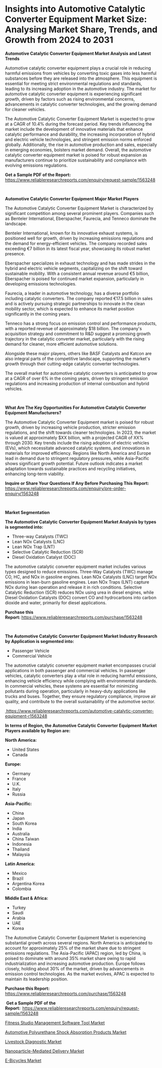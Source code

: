 <p><h1>Insights into Automotive Catalytic Converter Equipment Market Size: Analysing Market Share, Trends, and Growth from 2024 to 2031</h1></p><p><strong>Automotive Catalytic Converter Equipment Market Analysis and Latest Trends</strong></p>
<p><p>Automotive catalytic converter equipment plays a crucial role in reducing harmful emissions from vehicles by converting toxic gases into less harmful substances before they are released into the atmosphere. This equipment is essential for meeting strict environmental regulations and standards, leading to its increasing adoption in the automotive industry. The market for automotive catalytic converter equipment is experiencing significant growth, driven by factors such as rising environmental concerns, advancements in catalytic converter technologies, and the growing demand for cleaner vehicles.</p><p>The Automotive Catalytic Converter Equipment Market is expected to grow at a CAGR of 10.4% during the forecast period. Key trends influencing the market include the development of innovative materials that enhance catalytic performance and durability, the increasing incorporation of hybrid and electric vehicle technologies, and stringent emission norms enforced globally. Additionally, the rise in automotive production and sales, especially in emerging economies, bolsters market demand. Overall, the automotive catalytic converter equipment market is poised for robust expansion as manufacturers continue to prioritize sustainability and compliance with evolving emissions regulations.</p></p>
<p><strong>Get a Sample PDF of the Report:&nbsp;</strong> <a href="https://www.reliableresearchreports.com/enquiry/request-sample/1563248?utm_campaign=10&utm_medium=2&utm_source=Github&utm_content=ia&utm_term=03112024&utm_id=automotive-catalytic-converter-equipment">https://www.reliableresearchreports.com/enquiry/request-sample/1563248</a></p>
<p>&nbsp;</p>
<p><strong>Automotive Catalytic Converter Equipment Major Market Players</strong></p>
<p><p>The Automotive Catalytic Converter Equipment Market is characterized by significant competition among several prominent players. Companies such as Benteler International, Eberspacher, Faurecia, and Tenneco dominate the landscape.</p><p>Benteler International, known for its innovative exhaust systems, is positioned well for growth, driven by increasing emissions regulations and the demand for energy-efficient vehicles. The company recorded sales exceeding €7 billion in its latest fiscal year, showcasing its robust market presence.</p><p>Eberspacher specializes in exhaust technology and has made strides in the hybrid and electric vehicle segments, capitalizing on the shift toward sustainable mobility. With a consistent annual revenue around €5 billion, Eberspacher is poised for continued market expansion, particularly in developing emissions technologies.</p><p>Faurecia, a leader in automotive technology, has a diverse portfolio including catalytic converters. The company reported €17.5 billion in sales and is actively pursuing strategic partnerships to innovate in the clean mobility sector, which is expected to enhance its market position significantly in the coming years.</p><p>Tenneco has a strong focus on emission control and performance products, with a reported revenue of approximately $18 billion. The company's acquisition strategy and commitment to R&D suggest a promising growth trajectory in the catalytic converter market, particularly with the rising demand for cleaner, more efficient automotive solutions.</p><p>Alongside these major players, others like BASF Catalysts and Katcon are also integral parts of the competitive landscape, supporting the market's growth through their cutting-edge catalytic converter technologies.</p><p>The overall market for automotive catalytic converters is anticipated to grow at a CAGR of over 6% in the coming years, driven by stringent emission regulations and increasing production of internal combustion and hybrid vehicles.</p></p>
<p>&nbsp;</p>
<p><strong>What Are The Key Opportunities For Automotive Catalytic Converter Equipment Manufacturers?</strong></p>
<p><p>The Automotive Catalytic Converter Equipment market is poised for robust growth, driven by increasing vehicle production, stricter emission regulations, and the shift towards cleaner technologies. In 2023, the market is valued at approximately $XX billion, with a projected CAGR of XX% through 2030. Key trends include the rising adoption of electric vehicles (EVs), which necessitate advanced catalytic systems, and innovations in materials for improved efficiency. Regions like North America and Europe lead in demand due to stringent regulatory pressures, while Asia-Pacific shows significant growth potential. Future outlook indicates a market adaptation towards sustainable practices and recycling initiatives, enhancing long-term viability.</p></p>
<p><strong>Inquire or Share Your Questions If Any Before Purchasing This Report:</strong> <a href="https://www.reliableresearchreports.com/enquiry/pre-order-enquiry/1563248?utm_campaign=10&utm_medium=2&utm_source=Github&utm_content=ia&utm_term=03112024&utm_id=automotive-catalytic-converter-equipment">https://www.reliableresearchreports.com/enquiry/pre-order-enquiry/1563248</a></p>
<p>&nbsp;</p>
<p><strong>Market Segmentation</strong></p>
<p><strong>The Automotive Catalytic Converter Equipment Market Analysis by types is segmented into:</strong></p>
<p><ul><li>Three-way Catalysts (TWC)</li><li>Lean NOx Catalysts (LNC)</li><li>Lean NOx Trap (LNT)</li><li>Selective Catalytic Reduction (SCR)</li><li>Diesel Oxidation Catalyst (DOC)</li></ul></p>
<p><p>The automotive catalytic converter equipment market includes various types designed to reduce emissions. Three-Way Catalysts (TWC) manage CO, HC, and NOx in gasoline engines. Lean NOx Catalysts (LNC) target NOx emissions in lean-burn gasoline engines. Lean NOx Traps (LNT) capture NOx during lean operation and release it in rich conditions. Selective Catalytic Reduction (SCR) reduces NOx using urea in diesel engines, while Diesel Oxidation Catalysts (DOC) convert CO and hydrocarbons into carbon dioxide and water, primarily for diesel applications.</p></p>
<p><strong>Purchase this Report:&nbsp;</strong><a href="https://www.reliableresearchreports.com/purchase/1563248?utm_campaign=10&utm_medium=2&utm_source=Github&utm_content=ia&utm_term=03112024&utm_id=automotive-catalytic-converter-equipment">https://www.reliableresearchreports.com/purchase/1563248</a></p>
<p>&nbsp;</p>
<p><strong>The Automotive Catalytic Converter Equipment Market Industry Research by Application is segmented into:</strong></p>
<p><ul><li>Passenger Vehicle</li><li>Commercial Vehicle</li></ul></p>
<p><p>The automotive catalytic converter equipment market encompasses crucial applications in both passenger and commercial vehicles. In passenger vehicles, catalytic converters play a vital role in reducing harmful emissions, enhancing vehicle efficiency while complying with environmental standards. In commercial vehicles, these systems are essential for minimizing pollutants during operation, particularly in heavy-duty applications like trucks and buses. Together, they ensure regulatory compliance, improve air quality, and contribute to the overall sustainability of the automotive sector.</p></p>
<p><a href="https://www.reliableresearchreports.com/automotive-catalytic-converter-equipment-r1563248?utm_campaign=10&utm_medium=2&utm_source=Github&utm_content=ia&utm_term=03112024&utm_id=automotive-catalytic-converter-equipment">&nbsp;https://www.reliableresearchreports.com/automotive-catalytic-converter-equipment-r1563248</a></p>
<p><strong>In terms of Region, the Automotive Catalytic Converter Equipment Market Players available by Region are:</strong></p>
<p>
    <p> <strong> North America: </strong>
        <ul>
            <li>United States</li>
            <li>Canada</li>
        </ul>
        </p> 
    <p> <strong> Europe: </strong>
        <ul>
            <li>Germany</li>
            <li>France</li>
            <li>U.K.</li>
            <li>Italy</li>
            <li>Russia</li>
        </ul>
        </p> 
    <p> <strong> Asia-Pacific: </strong>
        <ul>
            <li>China</li>
            <li>Japan</li>
            <li>South Korea</li>
            <li>India</li>
            <li>Australia</li>
            <li>China Taiwan</li>
            <li>Indonesia</li>
            <li>Thailand</li>
            <li>Malaysia</li>
        </ul>
        </p> 
    <p> <strong> Latin America: </strong>
        <ul>
            <li>Mexico</li>
            <li>Brazil</li>
            <li>Argentina Korea</li>
            <li>Colombia</li>
        </ul>
        </p> 
    <p> <strong> Middle East & Africa: </strong>
        <ul>
            <li>Turkey</li>
            <li>Saudi</li>
            <li>Arabia</li>
            <li>UAE</li>
            <li>Korea</li>
        </ul>
    </p>
    </p>
<p><p>The Automotive Catalytic Converter Equipment Market is experiencing substantial growth across several regions. North America is anticipated to account for approximately 25% of the market share due to stringent emissions regulations. The Asia-Pacific (APAC) region, led by China, is poised to dominate with around 35% market share owing to rapid industrialization and increasing automotive production. Europe follows closely, holding about 30% of the market, driven by advancements in emission control technologies. As the market evolves, APAC is expected to maintain its leadership position.</p></p>
<p><strong>Purchase this Report: </strong><a href="https://www.reliableresearchreports.com/purchase/1563248?utm_campaign=10&utm_medium=2&utm_source=Github&utm_content=ia&utm_term=03112024&utm_id=automotive-catalytic-converter-equipment">https://www.reliableresearchreports.com/purchase/1563248</a></p>
<p>&nbsp;<strong>Get a Sample PDF of the Report:&nbsp;&nbsp;</strong><a href="https://www.reliableresearchreports.com/enquiry/request-sample/1563248?utm_campaign=10&utm_medium=2&utm_source=Github&utm_content=ia&utm_term=03112024&utm_id=automotive-catalytic-converter-equipment">https://www.reliableresearchreports.com/enquiry/request-sample/1563248</a></p>
<p><strong></strong></p>
<p><p><a href="https://www.linkedin.com/pulse/fitness-studio-management-software-tool-market-research-report-dkyye?utm_campaign=10&utm_medium=2&utm_source=Github&utm_content=ia&utm_term=03112024&utm_id=automotive-catalytic-converter-equipment">Fitness Studio Management Software Tool Market</a></p><p><a href="https://github.com/MCGEE-CRANECaitlyn/Market-Research-Report-List-1/blob/main/automotive-polyurethane-shock-absorption-products-market.md?utm_campaign=10&utm_medium=2&utm_source=Github&utm_content=ia&utm_term=03112024&utm_id=automotive-catalytic-converter-equipment">Automotive Polyurethane Shock Absorption Products Market</a></p><p><a href="https://issuu.com/reportprime-2/docs/livestock-diagnostic-market-size-20_e443346572174d?utm_campaign=10&utm_medium=2&utm_source=Github&utm_content=ia&utm_term=03112024&utm_id=automotive-catalytic-converter-equipment">Livestock Diagnostic Market</a></p><p><a href="https://issuu.com/reportprime-2/docs/nanoparticle-mediated-delivery-mark_533bce64dd0efe?utm_campaign=10&utm_medium=2&utm_source=Github&utm_content=ia&utm_term=03112024&utm_id=automotive-catalytic-converter-equipment">Nanoparticle-Mediated Delivery Market</a></p><p><a href="https://github.com/Annahawkins697/Market-Research-Report-List-1/blob/main/e-bicycles-market.md?utm_campaign=10&utm_medium=2&utm_source=Github&utm_content=ia&utm_term=03112024&utm_id=automotive-catalytic-converter-equipment">E-Bicycles Market</a></p></p>
